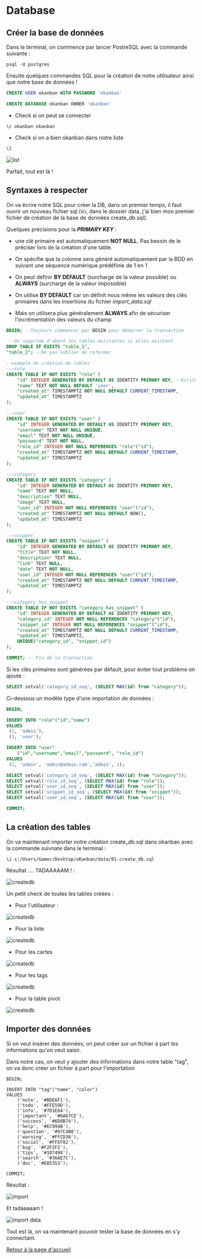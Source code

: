 # Database

## Créer la base de données

Dans le terminal, on commence par lancer PostreSQL avec la commande suivante :

```shell
psql -U postgres
```
Ensuite quelques commandes SQL pour la création de notre utilisateur ainsi que notre base de données !

```sql
CREATE USER okanban WITH PASSWORD 'okanban'
```

```sql
CREATE DATABASE okanban OWNER 'okanban'
```

- Check si on peut se connecter

```shell
\c okanban okanban
```
- Check si on a bien okanban dans notre liste

```shell
\l
```
![list](./images/list_pg.png)

Parfait, tout est là !

## Syntaxes à respecter

On va écrire notre SQL pour créer la DB, dans un premier temps, il faut ouvrir un nouveau fichier sql (ici, dans le dossier data, j'ai bien mon premier fichier de création de la base de données create_db.sql).

Quelques précisions pour la ***PRIMARY KEY*** :

- une clé primaire est automatiquement **NOT NULL**. Pas besoin de le préciser lors de la création d'une table.

- On spécifie que la colonne sera généré automatiquement par la BDD en suivant une séquence numérique prédéfinie de 1 en 1

- On peut définir **BY DEFAULT** (surcharge de la valeur possible) ou **ALWAYS** (surcharge de la valeur impossible)

- On utilise **BY DEFAULT** car on définit nous même les valeurs des clés primaires dans les insertions du fichier *import_data.sql*

- Mais on utilisera plus généralement **ALWAYS** afin de sécuriser l'incrémentation des valeurs du champ

```sql
BEGIN; --Toujours commencer par BEGIN pour démarrer la transaction

 --On supprime d'abord les tables existantes si elles existent
DROP TABLE IF EXISTS "table_1",
"table_2"; --Ne pas oublier de refermer

--exemple de création de tables
--~role
CREATE TABLE IF NOT EXISTS "role" (
    "id" INTEGER GENERATED BY DEFAULT AS IDENTITY PRIMARY KEY, --Ecriture moderne
    "name" TEXT NOT NULL DEFAULT 'user',
    "created_at" TIMESTAMPTZ NOT NULL DEFAULT CURRENT_TIMESTAMP,
    "updated_at" TIMESTAMPTZ
);

--~user
CREATE TABLE IF NOT EXISTS "user" (
    "id" INTEGER GENERATED BY DEFAULT AS IDENTITY PRIMARY KEY,
    "username" TEXT NOT NULL UNIQUE,
    "email" TEXT NOT NULL UNIQUE,
    "password" TEXT NOT NULL,
    "role_id" INTEGER NOT NULL REFERENCES "role"("id"),
    "created_at" TIMESTAMPTZ NOT NULL DEFAULT CURRENT_TIMESTAMP,
    "updated_at" TIMESTAMPTZ
);

--~category
CREATE TABLE IF NOT EXISTS "category" (
    "id" INTEGER GENERATED BY DEFAULT AS IDENTITY PRIMARY KEY,
    "name" TEXT NOT NULL,
    "description" TEXT NULL,
    "image" TEXT NULL,
    "user_id" INTEGER NOT NULL REFERENCES "user"("id"),
    "created_at" TIMESTAMPTZ NOT NULL DEFAULT NOW(),
    "updated_at" TIMESTAMPTZ
);

--~snippet
CREATE TABLE IF NOT EXISTS "snippet" (
    "id" INTEGER GENERATED BY DEFAULT AS IDENTITY PRIMARY KEY,
    "title" TEXT NOT NULL,
    "description" TEXT NULL,
    "link" TEXT NULL,
    "date" TEXT NOT NULL,
    "user_id" INTEGER NOT NULL REFERENCES "user"("id"),
    "created_at" TIMESTAMPTZ NOT NULL DEFAULT CURRENT_TIMESTAMP,
    "updated_at" TIMESTAMPTZ
);

--~category_has_snippet
CREATE TABLE IF NOT EXISTS "category_has_snippet" (
    "id" INTEGER GENERATED BY DEFAULT AS IDENTITY PRIMARY KEY,
    "category_id" INTEGER NOT NULL REFERENCES "category"("id"),
    "snippet_id" INTEGER NOT NULL REFERENCES "snippet"("id"),
    "created_at" TIMESTAMPTZ NOT NULL DEFAULT CURRENT_TIMESTAMP,
    "updated_at" TIMESTAMPTZ,
    UNIQUE("category_id", "snippet_id")
);

COMMIT; -- Fin de la transaction
```

Si les clés primaires sont générées par défault, pour éviter tout problème on ajoute :

```sql
SELECT setval('category_id_seq', (SELECT MAX(id) from "category"));
```

Ci-dessous un modèle type d'une importation de données :

```sql
BEGIN;

INSERT INTO "role"("id","name")
VALUES 
 (1, 'admin'), 
 (2, 'user');

INSERT INTO "user"
    ("id","username","email","password", "role_id")
VALUES 
 (1, 'admin', 'admin@admin.com','admin', 1);

SELECT setval('category_id_seq', (SELECT MAX(id) from "category"));
SELECT setval('role_id_seq', (SELECT MAX(id) from "role"));
SELECT setval('user_id_seq', (SELECT MAX(id) from "user"));
SELECT setval('snippet_id_seq', (SELECT MAX(id) from "snippet"));
SELECT setval('user_id_seq', (SELECT MAX(id) from "user"));

COMMIT;
```

## La création des tables 

On va maintenant importer notre création create_db.sql dans okanban avec la commande suivnate dans le terminal :

```shell
\i c:/Users/Gamer/Desktop/oKanban/data/01-create_db.sql 
```

Résultat .... TADAAAAAM ! : 

![createdb](./images/createdb.png)

Un petit check de toutes les tables créées :

- Pour l'utilisateur :

![createdb](./images/user.png)

- Pour la liste

![createdb](./images/list.png)

- Pour les cartes

![createdb](./images/card.png)

- Pour les tags

![createdb](./images/tag.png)

- Pour la table pivot

![createdb](./images/card_has_tag.png)


## Importer des données 

Si on veut insérer des données, on peut créer sur un fichier à part les informations qu'on veut saisir.

Dans notre cas, on veut y ajouter des informations dans notre table "tag", on va donc créer un fichier à part pour l'importation

```shell
BEGIN;

INSERT INTO "tag"("name", "color")
VALUES
    ('note', '#BDE6F1'),
    ('todo', '#FFE59D'),
    ('info', '#7D1E6A'),
    ('important', '#6A67CE'),
    ('success', '#6D8B74'),
    ('help', '#EC994B'),
    ('question', '#97C4B8'),
    ('warning', '#FFCD38'),
    ('social', '#FFEF82'),
    ('bug', '#F2F2F2'),
    ('tips', '#187498'),
    ('search', '#36AE7C'),
    ('doc', '#EB5353');

COMMIT;
```

Résultat :

![import](./images/import.png)

Et tadaaaaam !

![import data](./images/import_data.png)

Tout est là, on va maintenant pouvoir tester la base de données en s'y connectant.


[Retour à la page d'accueil](/README.md)